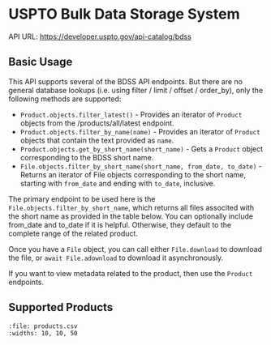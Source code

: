 # USPTO Bulk Data Storage System

API URL: <https://developer.uspto.gov/api-catalog/bdss>

## Basic Usage

This API supports several of the BDSS API endpoints. But there are no general database lookups (i.e. using filter / limit / offset / order_by), only the following methods are supported:

- `Product.objects.filter_latest()` - Provides an iterator of `Product` objects from the /products/all/latest endpoint.
- `Product.objects.filter_by_name(name)` - Provides an iterator of `Product` objects that contain the text provided as `name`.
- `Product.objects.get_by_short_name(short_name)` - Gets a `Product` object corresponding to the BDSS short name.
- `File.objects.filter_by_short_name(short_name, from_date, to_date)` - Returns an iterator of File objects corresponding to the short name, starting with `from_date` and ending with `to_date`, inclusive.

The primary endpoint to be used here is the `File.objects.filter_by_short_name`, which returns all files associted with the short name as provided in the table below. You can optionally include from_date and to_date if it is helpful. Otherwise, they default to the complete range of the related product.

Once you have a `File` object, you can call either `File.download` to download the file, or `await File.adownload` to download it asynchronously.

If you want to view metadata related to the product, then use the `Product` endpoints.


## Supported Products

```{csv-table}
:file: products.csv
:widths: 10, 10, 50

```